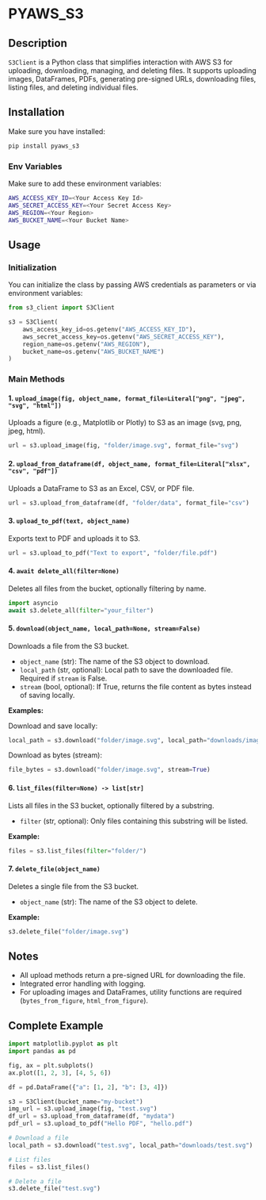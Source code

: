 # PYAWS_S3

## Description

`S3Client` is a Python class that simplifies interaction with AWS S3 for uploading, downloading, managing, and deleting files. It supports uploading images, DataFrames, PDFs, generating pre-signed URLs, downloading files, listing files, and deleting individual files.

## Installation

Make sure you have installed:

```bash
pip install pyaws_s3
```

### Env Variables

Make sure to add these environment variables:

```bash
AWS_ACCESS_KEY_ID=<Your Access Key Id>
AWS_SECRET_ACCESS_KEY=<Your Secret Access Key>
AWS_REGION=<Your Region>
AWS_BUCKET_NAME=<Your Bucket Name>
```

## Usage

### Initialization

You can initialize the class by passing AWS credentials as parameters or via environment variables:

```python
from s3_client import S3Client

s3 = S3Client(
    aws_access_key_id=os.getenv("AWS_ACCESS_KEY_ID"),
    aws_secret_access_key=os.getenv("AWS_SECRET_ACCESS_KEY"),
    region_name=os.getenv("AWS_REGION"),
    bucket_name=os.getenv("AWS_BUCKET_NAME")
)
```

### Main Methods

#### 1. `upload_image(fig, object_name, format_file=Literal["png", "jpeg", "svg", "html"])`

Uploads a figure (e.g., Matplotlib or Plotly) to S3 as an image (svg, png, jpeg, html).

```python
url = s3.upload_image(fig, "folder/image.svg", format_file="svg")
```

#### 2. `upload_from_dataframe(df, object_name, format_file=Literal["xlsx", "csv", "pdf"])`

Uploads a DataFrame to S3 as an Excel, CSV, or PDF file.

```python
url = s3.upload_from_dataframe(df, "folder/data", format_file="csv")
```

#### 3. `upload_to_pdf(text, object_name)`

Exports text to PDF and uploads it to S3.

```python
url = s3.upload_to_pdf("Text to export", "folder/file.pdf")
```

#### 4. `await delete_all(filter=None)`

Deletes all files from the bucket, optionally filtering by name.

```python
import asyncio
await s3.delete_all(filter="your_filter")
```

#### 5. `download(object_name, local_path=None, stream=False)`

Downloads a file from the S3 bucket.

- `object_name` (str): The name of the S3 object to download.
- `local_path` (str, optional): Local path to save the downloaded file. Required if `stream` is False.
- `stream` (bool, optional): If True, returns the file content as bytes instead of saving locally.

**Examples:**

Download and save locally:

```python
local_path = s3.download("folder/image.svg", local_path="downloads/image.svg")
```

Download as bytes (stream):

```python
file_bytes = s3.download("folder/image.svg", stream=True)
```

#### 6. `list_files(filter=None) -> list[str]`

Lists all files in the S3 bucket, optionally filtered by a substring.

- `filter` (str, optional): Only files containing this substring will be listed.

**Example:**

```python
files = s3.list_files(filter="folder/")
```

#### 7. `delete_file(object_name)`

Deletes a single file from the S3 bucket.

- `object_name` (str): The name of the S3 object to delete.

**Example:**

```python
s3.delete_file("folder/image.svg")
```

## Notes

- All upload methods return a pre-signed URL for downloading the file.
- Integrated error handling with logging.
- For uploading images and DataFrames, utility functions are required (`bytes_from_figure`, `html_from_figure`).

## Complete Example

```python
import matplotlib.pyplot as plt
import pandas as pd

fig, ax = plt.subplots()
ax.plot([1, 2, 3], [4, 5, 6])

df = pd.DataFrame({"a": [1, 2], "b": [3, 4]})

s3 = S3Client(bucket_name="my-bucket")
img_url = s3.upload_image(fig, "test.svg")
df_url = s3.upload_from_dataframe(df, "mydata")
pdf_url = s3.upload_to_pdf("Hello PDF", "hello.pdf")

# Download a file
local_path = s3.download("test.svg", local_path="downloads/test.svg")

# List files
files = s3.list_files()

# Delete a file
s3.delete_file("test.svg")
```
